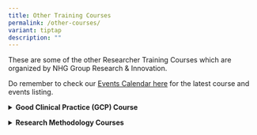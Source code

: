 ```yaml
---
title: Other Training Courses
permalink: /other-courses/
variant: tiptap
description: ""
---
```

<p>These are some of the other Researcher Training Courses which are organized
by NHG Group Research &amp; Innovation.</p>
<p>Do remember to check our <a href="/newsroom/events/" rel="noopener nofollow" target="_blank">Events Calendar here</a> for
the latest course and events listing.</p>
<p></p>
<div data-type="detailGroup" class="isomer-accordion isomer-accordion-white">
<details class="isomer-details">
<summary><strong>Good Clinical Practice (GCP) Course</strong>
</summary>
<div data-type="detailsContent" class="isomer-details-content">
<p>Based on the ICH GCP E6(R2) guidelines and incorporating local regulatory
requirements, the Good Clinical Practice (GCP) Online Course seeks to equip
participants with basic knowledge and understanding of how GCP principles
may be applied to the conduct of clinical trials.</p>
<p><a href="https://talentdev.gri.nhg.com.sg/gcp-course/" rel="noopener nofollow" target="_blank">Learn more here</a>.</p>
</div>
</details>
</div>
<p></p>
<div data-type="detailGroup" class="isomer-accordion-group isomer-accordion isomer-accordion-white">
<details class="isomer-details">
<summary><strong>Research Methodology Courses</strong>
</summary>
<div data-type="detailsContent" class="isomer-details-content">
<p>Research Methodology defines what the research is about, how to proceed
and measure progress, and what indicates success.&nbsp;Learn how to design
a research protocol and write a good research paper or grant proposal to
increase your chances in research and grant application and much more.</p>
<p><a href="https://talentdev.gri.nhg.com.sg/abt-rm-courses/" rel="noopener nofollow" target="_blank">Learn more here</a>.</p>
</div>
</details>
</div>
<p></p>